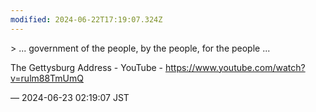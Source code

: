 ```yaml
---
modified: 2024-06-22T17:19:07.324Z
---
```


<p>&gt; ... government of the people, by the people, for the people ...</p><p>The Gettysburg Address - YouTube - <a href="https://www.youtube.com/watch?v=rulm88TmUmQ" target="_blank" rel="nofollow noopener noreferrer" translate="no"><span class="invisible">https://www.</span><span class="ellipsis">youtube.com/watch?v=rulm88TmUm</span><span class="invisible">Q</span></a></p>

&mdash; 2024-06-23 02:19:07 JST

<!-- Original URL: https://mastodon.social/@sakuramochi0/112661413712728140-->
